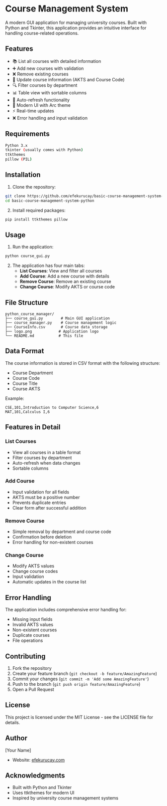 # Course Management System

A modern GUI application for managing university courses. Built with Python and Tkinter, this application provides an intuitive interface for handling course-related operations.

## Features

- 📚 List all courses with detailed information
- ➕ Add new courses with validation
- ❌ Remove existing courses
- 🔄 Update course information (AKTS and Course Code)
- 🔍 Filter courses by department
- 📊 Table view with sortable columns
- 🔄 Auto-refresh functionality
- 🎨 Modern UI with Arc theme
- ⚡ Real-time updates
- ❌ Error handling and input validation

## Requirements

```bash
Python 3.x
tkinter (usually comes with Python)
ttkthemes
pillow (PIL)
```

## Installation

1. Clone the repository:
```bash
git clone https://github.com/efekurucay/basic-course-management-system-python.git
cd basic-course-management-system-python
```

2. Install required packages:
```bash
pip install ttkthemes pillow
```

## Usage

1. Run the application:
```bash
python course_gui.py
```

2. The application has four main tabs:
   - **List Courses**: View and filter all courses
   - **Add Course**: Add a new course with details
   - **Remove Course**: Remove an existing course
   - **Change Course**: Modify AKTS or course code

## File Structure

```
python_course_manager/
├── course_gui.py        # Main GUI application
├── course_manager.py    # Course management logic
├── CourseInfo.csv       # Course data storage
├── logo.png            # Application logo
└── README.md           # This file
```

## Data Format

The course information is stored in CSV format with the following structure:
- Course Department
- Course Code
- Course Title
- Course AKTS

Example:
```csv
CSE,101,Introduction to Computer Science,6
MAT,101,Calculus I,6
```

## Features in Detail

### List Courses
- View all courses in a table format
- Filter courses by department
- Auto-refresh when data changes
- Sortable columns

### Add Course
- Input validation for all fields
- AKTS must be a positive number
- Prevents duplicate entries
- Clear form after successful addition

### Remove Course
- Simple removal by department and course code
- Confirmation before deletion
- Error handling for non-existent courses

### Change Course
- Modify AKTS values
- Change course codes
- Input validation
- Automatic updates in the course list

## Error Handling

The application includes comprehensive error handling for:
- Missing input fields
- Invalid AKTS values
- Non-existent courses
- Duplicate courses
- File operations

## Contributing

1. Fork the repository
2. Create your feature branch (`git checkout -b feature/AmazingFeature`)
3. Commit your changes (`git commit -m 'Add some AmazingFeature'`)
4. Push to the branch (`git push origin feature/AmazingFeature`)
5. Open a Pull Request

## License

This project is licensed under the MIT License - see the LICENSE file for details.

## Author

[Your Name]
- Website: [efekurucay.com](https://efekurucay.com)

## Acknowledgments

- Built with Python and Tkinter
- Uses ttkthemes for modern UI
- Inspired by university course management systems 
